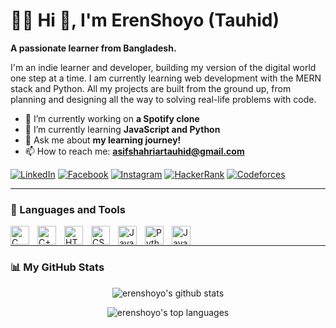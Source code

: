 # 🏄‍♂️ Hi 👋, I'm ErenShoyo (Tauhid)

**A passionate learner from Bangladesh.**

I'm an indie learner and developer, building my version of the digital world one step at a time. I am currently learning web development with the MERN stack and Python. All my projects are built from the ground up, from planning and designing all the way to solving real-life problems with code.

- 🔭 I’m currently working on **a Spotify clone**
- 🌱 I’m currently learning **JavaScript and Python**
- 💬 Ask me about **my learning journey!**
- 📫 How to reach me: **asifshahriartauhid@gmail.com**

<p align="left">
    <a href="https://www.linkedin.com/in/asif-tauhid/" target="_blank"><img alt="LinkedIn" title="Connect on LinkedIn" src="https://custom-icon-badges.demolab.com/badge/LinkedIn-0077B5?style=for-the-badge&logo=linkedin&logoColor=white"/></a>
    <a href="https://www.facebook.com/asifshahriar.tauhid" target="_blank"><img alt="Facebook" title="Connect on Facebook" src="https://custom-icon-badges.demolab.com/badge/Facebook-1877F2?style=for-the-badge&logo=facebook&logoColor=white"/></a>
    <a href="https://www.instagram.com/_asif_s_tauhid_/" target="_blank"><img alt="Instagram" title="Follow on Instagram" src="https://custom-icon-badges.demolab.com/badge/Instagram-E4405F?style=for-the-badge&logo=instagram&logoColor=white"/></a>
    <a href="https://www.hackerrank.com/profile/asifshahriartau1" target="_blank"><img alt="HackerRank" title="My HackerRank Profile" src="https://custom-icon-badges.demolab.com/badge/HackerRank-2EC866?style=for-the-badge&logo=hackerrank&logoColor=white"/></a>
    <a href="https://codeforces.com/profile/asiftauhid" target="_blank"><img alt="Codeforces" title="My Codeforces Profile" src="https://custom-icon-badges.demolab.com/badge/Codeforces-445f9d?style=for-the-badge&logo=codeforces&logoColor=white"/></a>
</p>

---

### 🧰 Languages and Tools

<img align="left" alt="C" width="30px" style="padding-right:10px;" src="https://cdn.jsdelivr.net/gh/devicons/devicon/icons/c/c-original.svg"/>
<img align="left" alt="C++" width="30px" style="padding-right:10px;" src="https://cdn.jsdelivr.net/gh/devicons/devicon/icons/cplusplus/cplusplus-original.svg"/>
<img align="left" alt="HTML5" width="30px" style="padding-right:10px;" src="https://cdn.jsdelivr.net/gh/devicons/devicon/icons/html5/html5-original.svg"/>
<img align="left" alt="CSS3" width="30px" style="padding-right:10px;" src="https://cdn.jsdelivr.net/gh/devicons/devicon/icons/css3/css3-original.svg"/>
<img align="left" alt="JavaScript" width="30px" style="padding-right:10px;" src="https://cdn.jsdelivr.net/gh/devicons/devicon/icons/javascript/javascript-original.svg"/>
<img align="left" alt="Python" width="30px" style="padding-right:10px;" src="https://cdn.jsdelivr.net/gh/devicons/devicon/icons/python/python-original.svg"/>
<img align="left" alt="Java" width="30px" style="padding-right:10px;" src="https://cdn.jsdelivr.net/gh/devicons/devicon/icons/java/java-original.svg"/>
<br />

---

### 📊 My GitHub Stats

<p align="center">
  <img align="center" src="https://github-readme-stats.vercel.app/api?username=erenshoyo&show_icons=true&locale=en&theme=gruvbox" alt="erenshoyo's github stats" />
</p>
<p align="center">
  <img align="center" src="https://github-readme-stats.vercel.app/api/top-langs?username=erenshoyo&show_icons=true&locale=en&layout=compact&theme=gruvbox" alt="erenshoyo's top languages" />
</p>
